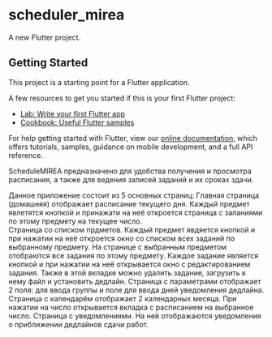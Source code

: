 # scheduler_mirea

A new Flutter project.

## Getting Started

This project is a starting point for a Flutter application.

A few resources to get you started if this is your first Flutter project:

- [Lab: Write your first Flutter app](https://flutter.dev/docs/get-started/codelab)
- [Cookbook: Useful Flutter samples](https://flutter.dev/docs/cookbook)

For help getting started with Flutter, view our
[online documentation](https://flutter.dev/docs), which offers tutorials,
samples, guidance on mobile development, and a full API reference.

ScheduleMIREA предназначено для удобства получения и просмотра расписания, а также для ведения 
записей заданий и их сроках здачи.

Данное приложение состоит из 5 основных страниц:
    Главная страница (домашняя) отображает расписание текущего дня. Каждый предмет явлетятся кнопкой 
и принажати на неё откроется страница с заланиями по этому предмету на текущее число.   
    Страница со списком прдметов. Каждый предмет явдяется кнопкой и при нажатии на неё откроется 
окно со списком всех заданий по выбранному предмету. На странице с выбранным предметом отобраются 
все задания по этому предмету. Каждое задание является кнопкой и при нажатии на неё открывается
окно с редактированием задания. Также в этой вкладке можно удалить задание, загрузить к нему файл
и установить дедлайн.
    Страница с параметрами отображает 2 поля: для ввода группы и поле для ввода дней уведомления
дедлайна.
    Страница с календарём отображает 2 календарных месяца. При нажатии на число открывается вкладка
с расписанием на выбранное число.
    Страница с уведомлениями. На ней отображаются уведомления о приближении дедлайнов сдачи работ.
